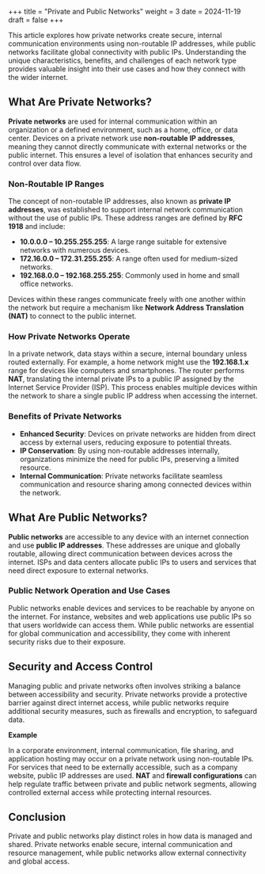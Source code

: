 +++
title = "Private and Public Networks"
weight = 3
date = 2024-11-19
draft = false
+++

<!-- # Private and Public Networks -->

This article explores how private networks create secure, internal communication environments using non-routable IP addresses, while public networks facilitate global connectivity with public IPs. Understanding the unique characteristics, benefits, and challenges of each network type provides valuable insight into their use cases and how they connect with the wider internet.

## What Are Private Networks?

**Private networks** are used for internal communication within an organization or a defined environment, such as a home, office, or data center. Devices on a private network use **non-routable IP addresses**, meaning they cannot directly communicate with external networks or the public internet. This ensures a level of isolation that enhances security and control over data flow.

### Non-Routable IP Ranges

The concept of non-routable IP addresses, also known as **private IP addresses**, was established to support internal network communication without the use of public IPs. These address ranges are defined by **RFC 1918** and include:

- **10.0.0.0 – 10.255.255.255**: A large range suitable for extensive networks with numerous devices.
- **172.16.0.0 – 172.31.255.255**: A range often used for medium-sized networks.
- **192.168.0.0 – 192.168.255.255**: Commonly used in home and small office networks.

Devices within these ranges communicate freely with one another within the network but require a mechanism like **Network Address Translation (NAT)** to connect to the public internet.

### How Private Networks Operate

In a private network, data stays within a secure, internal boundary unless routed externally. For example, a home network might use the **192.168.1.x** range for devices like computers and smartphones. The router performs **NAT**, translating the internal private IPs to a public IP assigned by the Internet Service Provider (ISP). This process enables multiple devices within the network to share a single public IP address when accessing the internet.

### Benefits of Private Networks

- **Enhanced Security**: Devices on private networks are hidden from direct access by external users, reducing exposure to potential threats.
- **IP Conservation**: By using non-routable addresses internally, organizations minimize the need for public IPs, preserving a limited resource.
- **Internal Communication**: Private networks facilitate seamless communication and resource sharing among connected devices within the network.

## What Are Public Networks?

**Public networks** are accessible to any device with an internet connection and use **public IP addresses**. These addresses are unique and globally routable, allowing direct communication between devices across the internet. ISPs and data centers allocate public IPs to users and services that need direct exposure to external networks.

### Public Network Operation and Use Cases

Public networks enable devices and services to be reachable by anyone on the internet. For instance, websites and web applications use public IPs so that users worldwide can access them. While public networks are essential for global communication and accessibility, they come with inherent security risks due to their exposure.

## Security and Access Control

Managing public and private networks often involves striking a balance between accessibility and security. Private networks provide a protective barrier against direct internet access, while public networks require additional security measures, such as firewalls and encryption, to safeguard data.

**Example**

In a corporate environment, internal communication, file sharing, and application hosting may occur on a private network using non-routable IPs. For services that need to be externally accessible, such as a company website, public IP addresses are used. **NAT** and **firewall configurations** can help regulate traffic between private and public network segments, allowing controlled external access while protecting internal resources.

## Conclusion

Private and public networks play distinct roles in how data is managed and shared. Private networks enable secure, internal communication and resource management, while public networks allow external connectivity and global access.
